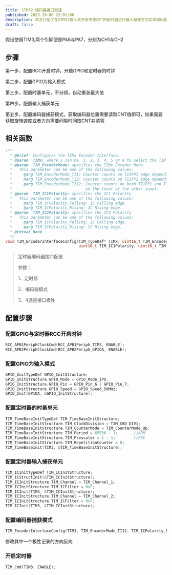 ```yaml
---
title: STM32 编码器接口测速
published: 2023-10-06 22:01:06
description: 本文介绍了在STM32嵌入式开发中使用TIM定时器进行输入捕获方式实现编码器检测，用于检测编码器速度和位置。
draft: false
---
```


假设使用TIM3,两个引脚便是PA6与PA7，分别为CH1与CH2

## 步骤

第一步，配置RCC开启时钟，开启GPIO和定时器的时钟

第二步，配置GPIO为输入模式

第三步，配置时基单元，不分频，自动重装最大值

第四步，配置输入捕获单元

第五步，配置编码器捕获模式，获取编码器位置需要读取CNT值即可，如果需要获取旋转速度或者方向需要间隔时间取CNT并清零

## 相关函数

```c
/**
  * @brief  Configures the TIMx Encoder Interface.
  * @param  TIMx: where x can be  1, 2, 3, 4, 5 or 8 to select the TIM peripheral.
  * @param  TIM_EncoderMode: specifies the TIMx Encoder Mode.
  *   This parameter can be one of the following values:
  *     @arg TIM_EncoderMode_TI1: Counter counts on TI1FP1 edge depending on TI2FP2 level.
  *     @arg TIM_EncoderMode_TI2: Counter counts on TI2FP2 edge depending on TI1FP1 level.
  *     @arg TIM_EncoderMode_TI12: Counter counts on both TI1FP1 and TI2FP2 edges depending
  *                                on the level of the other input.
  * @param  TIM_IC1Polarity: specifies the IC1 Polarity
  *   This parameter can be one of the following values:
  *     @arg TIM_ICPolarity_Falling: IC Falling edge.
  *     @arg TIM_ICPolarity_Rising: IC Rising edge.
  * @param  TIM_IC2Polarity: specifies the IC2 Polarity
  *   This parameter can be one of the following values:
  *     @arg TIM_ICPolarity_Falling: IC Falling edge.
  *     @arg TIM_ICPolarity_Rising: IC Rising edge.
  * @retval None
  */
void TIM_EncoderInterfaceConfig(TIM_TypeDef* TIMx, uint16_t TIM_EncoderMode,
                                uint16_t TIM_IC1Polarity, uint16_t TIM_IC2Polarity)
```

> 定时器编码器接口配置
>
> 参数：
>
> 1、定时器
>
> 2、编码器模式
>
> 3、4通道接口极性

## 配置步骤

### 配置GPIO与定时器RCC开启时钟

```c
RCC_APB1PeriphClockCmd(RCC_APB1Periph_TIM3, ENABLE);
RCC_APB2PeriphClockCmd(RCC_APB2Periph_GPIOA, ENABLE);
```

### 配置GPIO为输入模式

```c
GPIO_InitTypeDef GPIO_InitStructure;
GPIO_InitStructure.GPIO_Mode = GPIO_Mode_IPU;
GPIO_InitStructure.GPIO_Pin = GPIO_Pin_6 | GPIO_Pin_7;
GPIO_InitStructure.GPIO_Speed = GPIO_Speed_50MHz;
GPIO_Init(GPIOA, &GPIO_InitStructure);
```

### 配置定时器的时基单元

```c
TIM_TimeBaseInitTypeDef TIM_TimeBaseInitStructure;
TIM_TimeBaseInitStructure.TIM_ClockDivision = TIM_CKD_DIV1;
TIM_TimeBaseInitStructure.TIM_CounterMode = TIM_CounterMode_Up;
TIM_TimeBaseInitStructure.TIM_Period = 65536 - 1;		//ARR
TIM_TimeBaseInitStructure.TIM_Prescaler = 1 - 1;		//PSC
TIM_TimeBaseInitStructure.TIM_RepetitionCounter = 0;
TIM_TimeBaseInit(TIM3, &TIM_TimeBaseInitStructure);
```

### 配置定时器输入捕获单元

```c
TIM_ICInitTypeDef TIM_ICInitStructure;
TIM_ICStructInit(&TIM_ICInitStructure);
TIM_ICInitStructure.TIM_Channel = TIM_Channel_1;
TIM_ICInitStructure.TIM_ICFilter = 0xF;
TIM_ICInit(TIM3, &TIM_ICInitStructure);
TIM_ICInitStructure.TIM_Channel = TIM_Channel_2;
TIM_ICInitStructure.TIM_ICFilter = 0xF;
TIM_ICInit(TIM3, &TIM_ICInitStructure);
```

### 配置编码器捕获模式

```c
TIM_EncoderInterfaceConfig(TIM3, TIM_EncoderMode_TI12, TIM_ICPolarity_Rising, TIM_ICPolarity_Rising);
```

修改其中一个极性记录的方向反向

### 开启定时器

```c
TIM_Cmd(TIM3, ENABLE);
```

